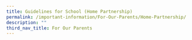 ```yaml
---
title: Guidelines for School (Home Partnership)
permalink: /important-information/For-Our-Parents/Home-Partnership/
description: ""
third_nav_title: For Our Parents
---
```

